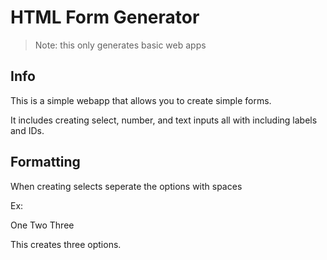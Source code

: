 # HTML Form Generator
>Note: this only generates basic web apps

## Info
This is a simple webapp that allows you to create simple forms.

It includes creating select, number, and text inputs all with including labels and IDs.

## Formatting

When creating selects seperate the options with spaces

Ex:

One Two Three

This creates three options.
